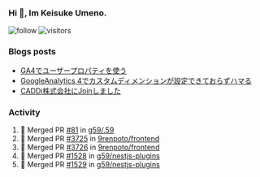 ### Hi 👋, Im Keisuke Umeno.

<!--
**9renpoto/9renpoto** is a ✨ _special_ ✨ repository because its `README.md` (this file) appears on your GitHub profile.

Here are some ideas to get you started:

- 🔭 I’m currently working on ...
- 🌱 I’m currently learning ...
- 👯 I’m looking to collaborate on ...
- 🤔 I’m looking for help with ...
- 💬 Ask me about ...
- 📫 How to reach me: ...
- 😄 Pronouns: ...
- ⚡ Fun fact: ...
-->

![follow](https://img.shields.io/github/followers/9renpoto?label=Follow&style=social)
![visitors](https://komarev.com/ghpvc/?username=9renpoto&label=Profile%20views&color=0e75b6&style=flat)

### Blogs posts

<!-- BLOG-POST-LIST:START -->
- [GA4でユーザープロパティを使う](https://9renpoto.dev/2021/02/21/google-analytics-4-user-properties/)
- [GoogleAnalytics 4でカスタムディメンションが設定できておらずハマる](https://9renpoto.dev/2021/02/13/google-analytics-4/)
- [CADDi株式会社にJoinしました](https://9renpoto.dev/2020/12/05/join/)
<!-- BLOG-POST-LIST:END -->

### Activity

<!--START_SECTION:activity-->
1. 🎉 Merged PR [#81](https://github.com/g59/.59/pull/81) in [g59/.59](https://github.com/g59/.59)
2. 🎉 Merged PR [#3725](https://github.com/9renpoto/frontend/pull/3725) in [9renpoto/frontend](https://github.com/9renpoto/frontend)
3. 🎉 Merged PR [#3726](https://github.com/9renpoto/frontend/pull/3726) in [9renpoto/frontend](https://github.com/9renpoto/frontend)
4. 🎉 Merged PR [#1528](https://github.com/g59/nestjs-plugins/pull/1528) in [g59/nestjs-plugins](https://github.com/g59/nestjs-plugins)
5. 🎉 Merged PR [#1529](https://github.com/g59/nestjs-plugins/pull/1529) in [g59/nestjs-plugins](https://github.com/g59/nestjs-plugins)
<!--END_SECTION:activity-->

<!--START_SECTION:waka-->
<!--END_SECTION:waka-->
